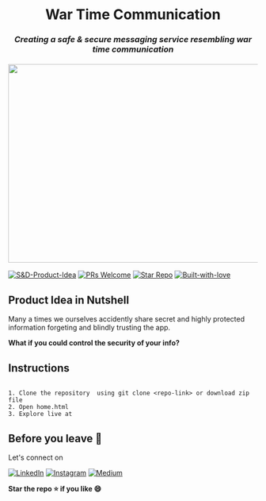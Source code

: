 <h1 align="center">War Time Communication</h1>
  <h3 align = "center"><i>Creating a safe & secure messaging service resembling war time communication</i><br><br>
  <img align="center" src="https://media.defense.gov/2007/Sep/18/2000450331/-1/-1/0/070918-F-1234S-004.JPG" height="400px" width="650px">
<br></h3>

  

[![S&D-Product-Idea](https://img.shields.io/badge/Link-Product--idea-blue?&style=for-the-badge)](https://github.com/dhairyaostwal/War-Time-Communication/blob/master/README.md#product-idea-in-nutshell-)
[![PRs Welcome](https://img.shields.io/badge/PRs-Welcome-brightyellow?&style=for-the-badge)](https://github.com/dhairyaostwal/dokapvt/pulls)
[![Star Repo](https://img.shields.io/badge/Star--Repo-Thanks-ffc30b?&style=for-the-badge)](https://github.com/dhairyaostwal/dokapvt/stargazers)
[![Built-with-love](https://img.shields.io/badge/built--with-&hearts;-e11584?&style=for-the-badge)](https://github.com/dhairyaostwal/War-Time-Communication/blob/master/README.md#before-you-leave-)


## Product Idea in Nutshell

Many a times we ourselves accidently share secret and highly protected information forgeting and blindly trusting the app. 

**What if you could control the security of your info?**

## Instructions

```

1. Clone the repository  using git clone <repo-link> or download zip file
2. Open home.html
3. Explore live at 

```

## Before you leave 🥺

Let's connect on 

[![LinkedIn](https://img.shields.io/badge/-linkedin-blue?style=for-the-badge&logo=linkedin)](https://www.linkedin.com/in/dhairyaostwal/) [![Instagram](https://img.shields.io/badge/instagram-%23E4405F.svg?&style=for-the-badge&logo=instagram&logoColor=white)](https://www.instagram.com/dhairyaostwal/) [![Medium](https://img.shields.io/badge/-medium-black?style=for-the-badge&logo=medium)](https://medium.com/@dhairyaostwal)


**Star the repo ⭐️ if you like 😄**

